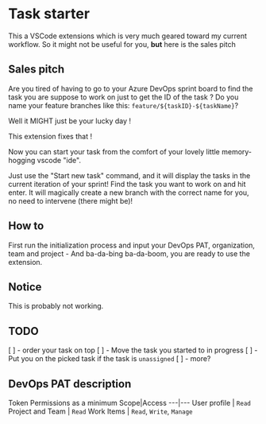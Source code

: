 # Task starter

This a VSCode extensions which is very much geared toward my current workflow. So it might not be useful for you, **but** here is the sales pitch

## Sales pitch 
Are you tired of having to go to your Azure DevOps sprint board to find the task you are suppose to work on just to get the ID of the task ?
Do you name your feature branches like this: `feature/${taskID}-${taskName}`? 

Well it MIGHT just be your lucky day !

This extension fixes that !

Now you can start your task from the comfort of your lovely little memory-hogging vscode "ide". 

Just use the "Start new task" command, and it will display the tasks in the current iteration of your sprint!
Find the task you want to work on and hit enter.
It will magically create a new branch with the correct name for you, no need to intervene (there might be)!


## How to

First run the initialization process and input your DevOps PAT, organization, team and project - And ba-da-bing ba-da-boom, you are ready to use the extension.

## Notice

This is probably not working.

## TODO
[ ] - order your task on top
[ ] - Move the task you started to in progress
[ ] - Put you on the picked task if the task is `unassigned`
[ ] - more? 

## DevOps PAT description

Token Permissions as a minimum
Scope|Access
---|---
User profile | `Read`
Project and Team | `Read`
Work Items | `Read`, `Write`, `Manage`